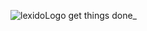 ![lexidoLogo](https://github.com/micr0-dev/lexido/assets/26364458/a403c155-274d-468e-86ff-88c81d33c481)
get things done_
